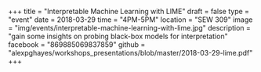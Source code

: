 +++
title = "Interpretable Machine Learning with LIME"
draft = false
type = "event"
date = 2018-03-29
time = "4PM-5PM"
location = "SEW 309"
image = "img/events/interpretable-machine-learning-with-lime.jpg"
description = "gain some insights on probing black-box models for interpretation"
facebook = "869885069837859"
github = "alexpghayes/workshops_presentations/blob/master/2018-03-29-lime.pdf"
+++
